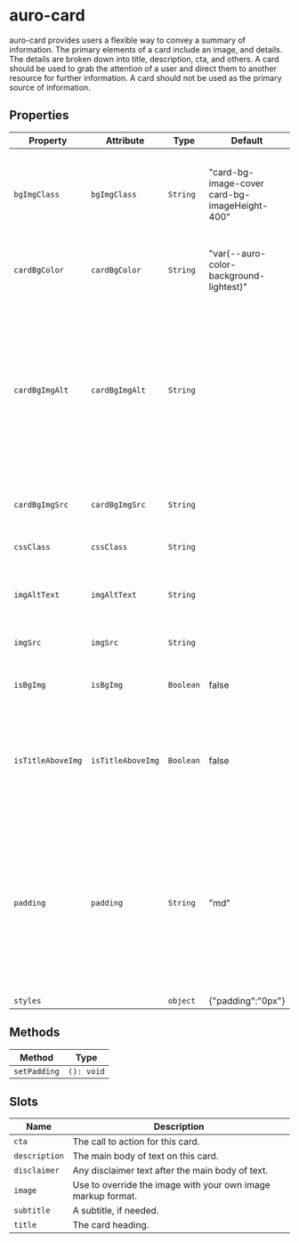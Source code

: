 # auro-card

auro-card provides users a flexible way to convey a summary of information. The primary elements of a card include an
image, and details. The details are broken down into title, description, cta, and others. A card should be used to
grab the attention of a user and direct them to another resource for further information.  A card should not be used
as the primary source of information.

## Properties

| Property          | Attribute         | Type      | Default                                       | Description                                      |
|-------------------|-------------------|-----------|-----------------------------------------------|--------------------------------------------------|
| `bgImgClass`      | `bgImgClass`      | `String`  | "card-bg-image-cover card-bg-imageHeight-400" | A space-separates list of class names to be applied to the element with a<br />background image.  Only relevant when isBackgroundImage is true. |
| `cardBgColor`     | `cardBgColor`     | `String`  | "var(--auro-color-background-lightest)"       | Indicates a background color that spans the breadth of the component. |
| `cardBgImgAlt`    | `cardBgImgAlt`    | `String`  |                                               | If set, will serve as alt text for a full component background image.  Usage of this<br />property is only advised if the corresponding background image is considered relevant to the semantics of the page.<br />That is, if the image is not merely decorative. |
| `cardBgImgSrc`    | `cardBgImgSrc`    | `String`  |                                               | A background image that spans the breadth of the component. |
| `cssClass`        | `cssClass`        | `String`  |                                               | Applies designated CSS class to DOM element.     |
| `imgAltText`      | `imgAltText`      | `String`  |                                               | Alt text for the given image.  If background image, this text is used as aria-label. |
| `imgSrc`          | `imgSrc`          | `String`  |                                               | A url (relative or absolute) for card image.     |
| `isBgImg`         | `isBgImg`         | `Boolean` | false                                         | Indicates whether the given image should be set as a background image. |
| `isTitleAboveImg` | `isTitleAboveImg` | `Boolean` | false                                         | Indicates whether the title prefers to appear above the image.  This property does<br />not affect the position of the title when in a banner layout. |
| `padding`         | `padding`         | `String`  | "md"                                          | Indicates padding around the details section of the card. This can be one of the following<br />tokens: 'sm', 'md', or 'lg'.  It can also be a standard CSS 4-tuple of spacing, e.g. "5px 10px 2px 10px", and<br />supports CSS variable, e.g. "var(--t-padding) var(--r-padding) var(--b-padding) 20px" |
| `styles`          |                   | `object`  | {"padding":"0px"}                             |                                                  |

## Methods

| Method       | Type       |
|--------------|------------|
| `setPadding` | `(): void` |

## Slots

| Name          | Description                                      |
|---------------|--------------------------------------------------|
| `cta`         | The call to action for this card.                |
| `description` | The main body of text on this card.              |
| `disclaimer`  | Any disclaimer text after the main body of text. |
| `image`       | Use to override the image with your own image markup format. |
| `subtitle`    | A subtitle, if needed.                           |
| `title`       | The card heading.                                |
